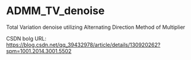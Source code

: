 # ADMM_TV_denoise
Total Variation denoise utilizing Alternating Direction Method of Multiplier

CSDN bolg URL: https://blog.csdn.net/qq_39432978/article/details/130920262?spm=1001.2014.3001.5502
